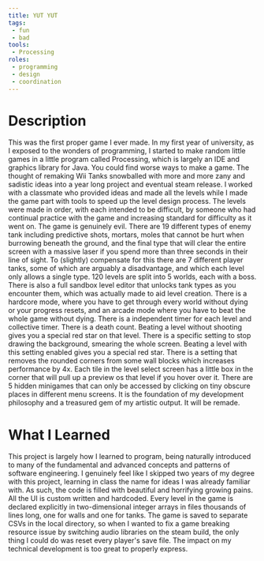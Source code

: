 ```yaml
---
title: YUT YUT
tags:
 - fun
 - bad
tools:
 - Processing
roles:
 - programming
 - design
 - coordination
---
```


# Description
This was the first proper game I ever made. In my first year of university, as I exposed to the wonders of programming, I started to make random little games in a little program called Processing, which is largely an IDE and graphics library for Java. You could find worse ways to make a game. The thought of remaking Wii Tanks snowballed with more and more zany and sadistic ideas into a year long project and eventual steam release. I worked with a classmate who provided ideas and made all the levels while I made the game part with tools to speed up the level design process. The levels were made in order, with each intended to be difficult, by someone who had continual practice with the game and increasing standard for difficulty as it went on. The game is genuinely evil. There are 19 different types of enemy tank including predictive shots, mortars, moles that cannot be hurt when burrowing beneath the ground, and the final type that will clear the entire screen with a massive laser if you spend more than three seconds in their line of sight. To (slightly) compensate for this there are 7 different player tanks, some of which are arguably a disadvantage, and which each level only allows a single type. 120 levels are split into 5 worlds, each with a boss. There is also a full sandbox level editor that unlocks tank types as you encounter them, which was actually made to aid level creation. There is a hardcore mode, where you have to get through every world without dying or your progress resets, and an arcade mode where you have to beat the whole game without dying. There is a independent timer for each level and collective timer. There is a death count. Beating a level without shooting gives you a special red star on that level. There is a specific setting to stop drawing the background, smearing the whole screen. Beating a level with this setting enabled gives you a special red star. There is a setting that removes the rounded corners from some wall blocks which increases performance by 4x. Each tile in the level select screen has a little box in the corner that will pull up a preview os that level if you hover over it. There are 5 hidden minigames that can only be accessed by clicking on tiny obscure places in different menu screens. It is the foundation of my development philosophy and a treasured gem of my artistic output. It will be remade.

# What I Learned
This project is largely how I learned to program, being naturally introduced to many of the fundamental and advanced concepts and patterns of software engineering. I genuinely feel like I skipped two years of my degree with this project, learning in class the name for ideas I was already familiar with. As such, the code is filled with beautiful and horrifying growing pains. All the UI is custom written and hardcoded. Every level in the game is declared explicitly in two-dimensional integer arrays in files thousands of lines long, one for walls and one for tanks. The game is saved to separate CSVs in the local directory, so when I wanted to fix a game breaking resource issue by switching audio libraries on the steam build, the only thing I could do was reset every player's save file. The impact on my technical development is too great to properly express.